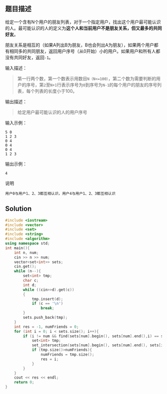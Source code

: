 ## 题目描述
给定一个含有N个用户的朋友列表，对于一个指定用户，找出这个用户最可能认识的人。最可能认识的人的定义为**这个人和当前用户不是朋友关系，但又最多的共同好友**。

朋友关系是相互的（如果A列出B为朋友，B也会列出A为朋友），如果两个用户都有相同多的共同朋友，返回用户序号（从0开始）小的用户。如果用户和所有人都没有共同好友，返回`-1`。

输入描述：
>第一行两个数，第一个数表示用数目`N（N<=100）`，第二个数为需要判断的用户的序号，第`2`至`N+1`行表示序号为`0`到序号为`N-1`的每个用户的朋友的序号列表，每个列表的长度小于100。

输出描述：
> 给定用户最可能认识的人的用户序号

输入示例：
```
5 0
1 2 3
0 4
0 4
0 4
1 2 3
```

输出示例：
```
4
```

说明
```
用户0与用户1、2、3都互相认识，用户4与用户1、2、3都互相认识
```
## Solution
```c++
#include <iostream>
#include <vector>
#include <set>
#include <string>
#include <algorithm>
using namespace std;
int main(){
	int n, num;
	cin >> n >> num;
	vector<set<int>> sets;
	cin.get();
	while (n--){
		set<int> tmp;
		char c;
		int d;
		while ((cin>>d).get(c))
		{
			tmp.insert(d);
			if (c == '\n')
				break;
		}
		sets.push_back(tmp);
	}
	int res = -1, numFriends = 0;
	for (int i = 0; i < sets.size(); i++){
		if (i != num && find(sets[num].begin(), sets[num].end(),i) == sets[num].end()){
            set<int> tmp;
			set_intersection(sets[num].begin(), sets[num].end(), sets[i].begin(), sets[i].end(), inserter(tmp,tmp.begin()));
			if (tmp.size()>numFriends){
				numFriends = tmp.size();
				res = i;
			}
		}
	}
	cout << res << endl;
	return 0;
}
```